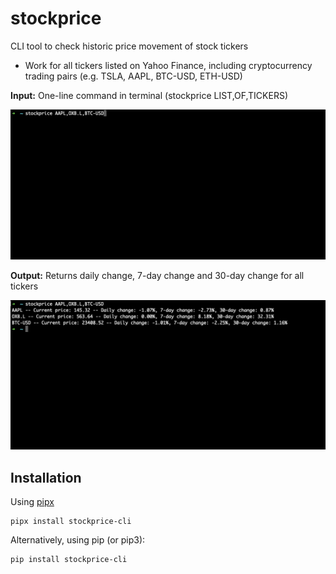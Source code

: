 # stockprice

CLI tool to check historic price movement of stock tickers
- Work for all tickers listed on Yahoo Finance, including cryptocurrency trading pairs (e.g. TSLA, AAPL, BTC-USD, ETH-USD)

**Input:** One-line command in terminal  (stockprice LIST,OF,TICKERS)

![](images/input_stockprice.png)

**Output:** Returns daily change, 7-day change and 30-day change for all tickers

![](images/output_stockprice.png)

## Installation
Using [pipx](https://pypa.github.io/pipx/)
```
pipx install stockprice-cli
```

Alternatively, using pip (or pip3):
```
pip install stockprice-cli
```
